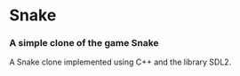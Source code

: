 # Snake
### A simple clone of the game Snake

A Snake clone implemented using C++ and the library SDL2.
